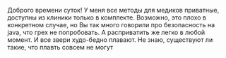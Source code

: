 Доброго времени суток! У меня все методы для медиков приватные, доступны из клиники только в комплекте. Возможно, это плохо в конкретном случае, 
но Вы так много говорили про безопасность на java, что грех не попробовать. А расприватить же легко в любой момент.
И все звери худо-бедно плавают. Не знаю, существуют ли такие, что плавть совсем не могут
